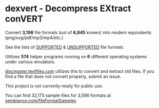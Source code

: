 # dexvert - **D**ecompress **EX**tract con**VERT**
Convert **3,198** file formats (out of **6,845** known) into modern equivalents (png/svg/pdf/mp3/mp4/etc.)

See the lists of [SUPPORTED](SUPPORTED.md) & [UNSUPPORTED](UNSUPPORTED.md) file formats

Utilizes **574** helper programs running on **6** different operating systems under various emulators.

[discmaster.textfiles.com](http://discmaster.textfiles.com/) utilizes this to convert and extract old files. If you find a file that does not convert properly, submit an issue.

This project is not currently ready for public use.

You can find 32,173 sample files for 3,596 formats at [sembiance.com/fileFormatSamples](https://sembiance.com/fileFormatSamples/)

